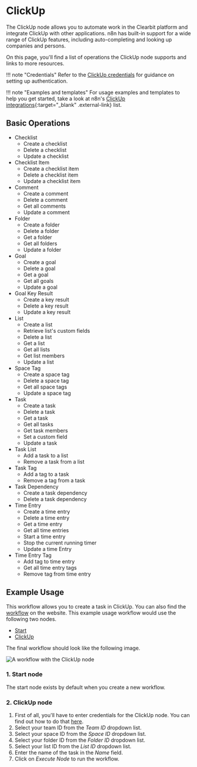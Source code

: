 # ClickUp

The ClickUp node allows you to automate work in the Clearbit platform and integrate ClickUp with other applications. n8n has built-in support for a wide range of ClickUp features, including auto-completing and looking up companies and persons.

On this page, you'll find a list of operations the ClickUp node supports and links to more resources.

!!! note "Credentials"
    Refer to the [ClickUp credentials](https://docs.n8n.io/integrations/builtin/credentials/clickup/) for guidance on setting up authentication. 

!!! note "Examples and templates"
    For usage examples and templates to help you get started, take a look at n8n's [ClickUp integrations](https://n8n.io/integrations/clickup/){:target="_blank" .external-link} list.


## Basic Operations

* Checklist
    * Create a checklist
    * Delete a checklist
    * Update a checklist
* Checklist Item
    * Create a checklist item
    * Delete a checklist item
    * Update a checklist item
* Comment
    * Create a comment
    * Delete a comment
    * Get all comments
    * Update a comment
* Folder
    * Create a folder
    * Delete a folder
    * Get a folder
    * Get all folders
    * Update a folder
* Goal
    * Create a goal
    * Delete a goal
    * Get a goal
    * Get all goals
    * Update a goal
* Goal Key Result
    * Create a key result
    * Delete a key result
    * Update a key result
* List
    * Create a list
    * Retrieve list's custom fields
    * Delete a list
    * Get a list
    * Get all lists
    * Get list members
    * Update a list
* Space Tag
    * Create a space tag
    * Delete a space tag
    * Get all space tags
    * Update a space tag
* Task
    * Create a task
    * Delete a task
    * Get a task
    * Get all tasks
    * Get task members
    * Set a custom field
    * Update a task
* Task List
    * Add a task to a list
    * Remove a task from a list
* Task Tag
    * Add a tag to a task
    * Remove a tag from a task
* Task Dependency
    * Create a task dependency
    * Delete a task dependency
* Time Entry
    * Create a time entry
    * Delete a time entry
    * Get a time entry
    * Get all time entries
    * Start a time entry
    * Stop the current running timer
    * Update a time Entry
* Time Entry Tag
    * Add tag to time entry
    * Get all time entry tags
    * Remove tag from time entry

## Example Usage

This workflow allows you to create a task in ClickUp. You can also find the [workflow](https://n8n.io/workflows/485) on the website. This example usage workflow would use the following two nodes.
- [Start](/integrations/builtin/core-nodes/n8n-nodes-base.start/)
- [ClickUp]()

The final workflow should look like the following image.

![A workflow with the ClickUp node](/_images/integrations/builtin/app-nodes/clickup/workflow.png)

### 1. Start node

The start node exists by default when you create a new workflow.

### 2. ClickUp node

1. First of all, you'll have to enter credentials for the ClickUp node. You can find out how to do that [here](/integrations/builtin/credentials/clickup/).
2. Select your team ID from the *Team ID* dropdown list.
3. Select your space ID from the *Space ID* dropdown list.
4. Select your folder ID from the *Folder ID* dropdown list.
5. Select your list ID from the *List ID* dropdown list.
6. Enter the name of the task in the *Name* field.
7. Click on *Execute Node* to run the workflow.





